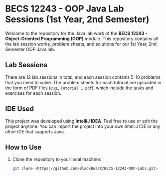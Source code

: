 # BECS 12243 - OOP Java Lab Sessions (1st Year, 2nd Semester)

Welcome to the repository for the Java lab work of the **BECS 12243 - Object-Oriented Programming (OOP)** module. This repository contains all the lab session works, problem sheets, and solutions for our 1st Year, 2nd Semester OOP Java lab.

## Lab Sessions
There are 12 lab sessions in total, and each session contains 5-10 problems that you need to solve. The problem sheets for each tutorial are uploaded in the form of PDF files (e.g., `Tutorial 1.pdf`), which include the tasks and exercises for each session.

## IDE Used
This project was developed using **IntelliJ IDEA**. Feel free to use or edit the project anytime. You can import the project into your own IntelliJ IDE or any other IDE that supports Java.

## How to Use
1. Clone the repository to your local machine:
   ```bash
   git clone <https://github.com/BlackBossX/BECS-12243-OOP-Labs.git>
